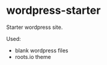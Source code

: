 wordpress-starter
=================

Starter wordpress site. 

Used: 
  - blank wordpress files 
  - roots.io theme

